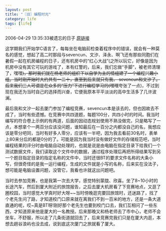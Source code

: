 ```yaml
---
layout: post
title: "〖旧〗编程时光"
category: life
tags: [life]
---
```


2006-04-29 13:35:33被遗忘的日子 [原链接](http://maxintlny.blog.163.com/blog/static/52748902006329135330/) 

这学期我们开始学C语言了，每每坐在电脑前检查着程序中的错误，就会有一种莫名的感觉，想起了高二时那段与sevencun、文汐、泽永、啊飞还有那些同胞们在暑假一起在机房编程的日子，还有机房中的“红心大战”(之所以玩它，好像是因为机房中没有其它可玩的游戏了，本有红警的，后来，我们忘做“手脚”，被老师清理了，嘿嘿~~)，那时我们就在杨老师的组织下以自学为主的情组建了一个编程兴趣小组。当时刚开始时大约共有一二十，直至到后来就只有我、 sevencun和文汐了。后来我们三人可谓是在众多的“压力”下进行编程学习的(嘿嘿~~夸张了一点)，不过到现在我还为当时自己的选择而兴奋，它便我原本平平淡淡的高中生活多了几许波澜。

最后我和文汐一起去厦门参加了编程竞赛，sevencun本是该去的，但也因故去不成了，当时有些遗憾。在竞赛中共四道题，每题100分，共四小时的时间。我当时编写的符合卷上示例的有两道，后面的因动态规划使用不熟没做完，只是略写了一点，本想拿个一两百分应该没问题，谁知最后在一百分之内都没自己的名，我想应该是零分吧同，当时有好多人零分，应该有一半吧，因为我去看前30名时，表单上80来分后的都是0分的了。可能是因为我当时没有做好文件的存储规范吧，当时编程结果的评分时由电脑自动处理的，也就是说是由电脑在指定目录下给我们一个测试数据文件，我们读取这个文件中的数据，通过程序处理后再把所得结果写到另一个题目指定目录的指定名称的文件中，当时还很BT的要求文件名称的大条小写，但很奇怪的是我一运行编程，生成的文件就是小写的名称，后来实在没法子，想可能是电脑设置问题，没管它，我看也许就这出问题吧。

当时去参加竞赛，也是我第一次去大学，感觉特别蒙胧、欣喜。坐了8~10小时的长途汽车，然后到厦大附近的旅馆报告，之后去厦大机房看了下竞赛地点，又逛了圈校园，当时感觉大学真时好大呀~~当时傍晚逛完要回旅馆时，还迷路了，找了个老先生问了路，才知道校门口原来就在离我们不到一百米的地方，还是一条大道直通的呢，哎~真是BT呀!刚好那个老先生也要到校门口去，我们互相问了一些东西，才知道原来他是厦大的一名教授。后来那晚又和杨老师去了市中心，老师不会坐车，不舒服，所以走了几条街道就回去了，后来竞赛完我们只是在厦大内逛，本想去趟谷浪屿也没去成，说到底这次厦门之旅就看了厦大。
